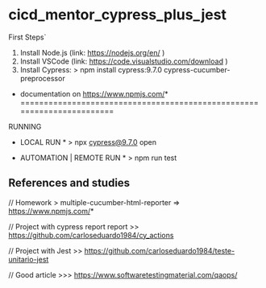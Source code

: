 # cicd_mentor_cypress_plus_jest


First Steps`
1. Install Node.js (link: https://nodejs.org/en/ )
2. Install VSCode  (link: https://code.visualstudio.com/download )
3. Install Cypress: > npm install cypress:9.7.0  cypress-cucumber-preprocessor

* documentation on https://www.npmjs.com/*
=======================================================================

RUNNING

* LOCAL RUN * >  npx cypress@9.7.0 open

* AUTOMATION  | REMOTE RUN * > npm run test

References and studies
----------------------------------------------------------------------------------------

// Homework > multiple-cucumber-html-reporter => https://www.npmjs.com/*

// Project with cypress report report >> https://github.com/carloseduardo1984/cy_actions

// Project with Jest >> https://github.com/carloseduardo1984/teste-unitario-jest

// Good article >>> https://www.softwaretestingmaterial.com/qaops/ 
